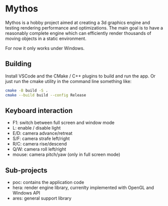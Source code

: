 # Mythos

Mythos is a hobby project aimed at creating a 3d graphics engine and testing rendering performance and optimizations.
The main goal is to have a reasonably complete engine which can efficiently render thousands of moving objects in a static environment.

For now it only works under Windows.

## Building

Install VSCode and the CMake / C++ plugins to build and run the app.
Or just run the cmake utility in the command line something like:

```sh
cmake -B build -S .
cmake --build build --config Release
```

## Keyboard interaction

- F1: switch between full screen and window mode
- L: enable / disable light
- E/D: camera advance/retreat
- S/F: camera strafe left/right
- R/C: camera rise/descend
- Q/W: camera roll left/right
- mouse: camera pitch/yaw (only in full screen mode)

## Sub-projects

- poc: contains the application code
- hera: render engine library, currenlty implemented with OpenGL and Windows API
- ares: general support library
